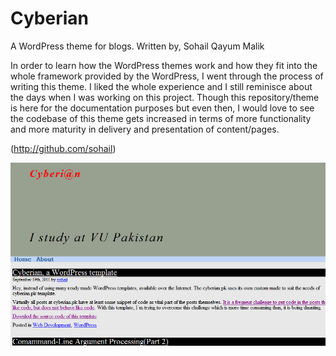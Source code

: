 Cyberian
===========
A WordPress theme for blogs. Written by, Sohail Qayum Malik

In order to learn how the WordPress themes work and how they fit into the whole framework provided by the WordPress, I went through the process of writing this theme. I liked the whole experience and I still reminisce about the days when I was working on this project. Though this repository/theme is here for the documentation purposes but even then, I would love to see the codebase of this theme gets increased in terms of more functionality and more maturity in delivery and presentation of content/pages. 

(http://github.com/sohail)

![Screenshot of Cyberian](screenshot.png)
